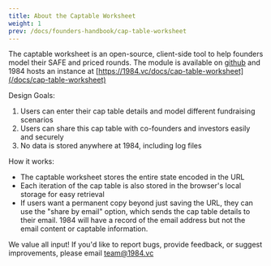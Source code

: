```yaml
---
title: About the Captable Worksheet
weight: 1
prev: /docs/founders-handbook/cap-table-worksheet
---
```


The captable worksheet is an open-source, client-side tool to help founders model their SAFE and priced rounds. The module is available on [github](https://github.com/1984vc/startup-finance) and 1984 hosts an instance at [https://1984.vc/docs/cap-table-worksheet](/docs/cap-table-worksheet)

Design Goals:

1. Users can enter their cap table details and model different fundraising scenarios
2. Users can share this cap table with co-founders and investors easily and securely
3. No data is stored anywhere at 1984, including log files

How it works:

- The captable worksheet stores the entire state encoded in the URL
- Each iteration of the cap table is also stored in the browser's local storage for easy retrieval
- If users want a permanent copy beyond just saving the URL, they can use the "share by email" option, which sends the cap table details to their email. 1984 will have a record of the email address but not the email content or captable information.

We value all input! If you'd like to report bugs, provide feedback, or suggest improvements, please email [team@1984.vc](mailto:team@1984.vc)
